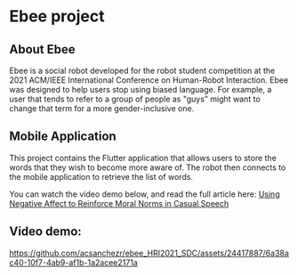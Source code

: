 # Ebee project

## About Ebee
Ebee is a social robot developed for the robot student competition at the 2021 ACM/IEEE International Conference on Human-Robot Interaction. 
Ebee was designed to help users stop using biased language. For example, a user that tends to refer to a group of people as "guys" might want to change that term for a more gender-inclusive one.

## Mobile Application
This project contains the Flutter application that allows users to store the words that they wish to become more aware of. The robot then connects to the mobile application to retrieve the list of words.

You can watch the video demo below, and read the full article here:
[Using Negative Affect to Reinforce Moral Norms in Casual Speech](https://dl.acm.org/doi/abs/10.1145/3434074.3446952)


## Video demo:

https://github.com/acsanchezr/ebee_HRI2021_SDC/assets/24417887/6a38ac40-10f7-4ab9-af1b-1a2acee2171a

